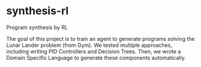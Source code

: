 # synthesis-rl
Program synthesis by RL

The goal of this project is to train an agent to generate programs solving the Lunar Lander problem (from Gym).
We tested multiple approaches, including writing PID Controllers and Decision Trees. Then, we wrote a Domain Specific Language to generate these components automatically.
